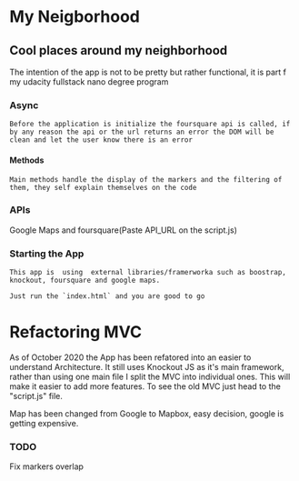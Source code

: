 # My Neigborhood
## Cool places around my neighborhood
The intention of the app is not to be pretty but rather functional, it is part f my udacity fullstack nano degree program

### Async
    Before the application is initialize the foursquare api is called, if by any reason the api or the url returns an error the DOM will be clean and let the user know there is an error

#### Methods
    Main methods handle the display of the markers and the filtering of them, they self explain themselves on the code


### APIs
 Google Maps and foursquare(Paste API_URL on the script.js)    

### Starting the App
    This app is  using  external libraries/framerworka such as boostrap, knockout, foursquare and google maps.

    Just run the `index.html` and you are good to go
         
# Refactoring MVC

As of October 2020 the App has been refatored into an easier to understand Architecture.
It still uses Knockout JS as it's main framework, rather than using one main file I split 
the MVC into individual ones. This will make it easier to add more features. To see the old 
MVC just head to the "script.js" file.

Map has been changed from Google to Mapbox, easy decision, google is getting expensive.



### TODO

Fix markers overlap